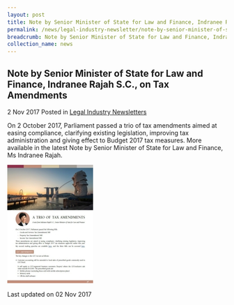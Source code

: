 ```yaml
---
layout: post
title: Note by Senior Minister of State for Law and Finance, Indranee Rajah S.C., on Tax Amendments
permalink: /news/legal-industry-newsletter/note-by-senior-minister-of-state-for-law-and-finance--indranee-r6/
breadcrumb: Note by Senior Minister of State for Law and Finance, Indranee Rajah S.C., on Tax Amendments
collection_name: news
---
```


<style>
  .image {width: 200px;}
  .image img {max-width: 100%;}
</style>

Note by Senior Minister of State for Law and Finance, Indranee Rajah S.C., on Tax Amendments
---

2 Nov 2017 Posted in [Legal Industry Newsletters](/news/legal-industry-newsletters/)

On 2 October 2017, Parliament passed a trio of tax amendments aimed at easing compliance, clarifying existing legislation, improving tax administration and giving effect to Budget 2017 tax measures. More available in the latest Note by Senior Minister of State for Law and Finance, Ms Indranee Rajah.

<div class="image">
  <a href="/files/NoteonTaxAmendments.pdf/"><img src="/images/1509613462494.jpg/"></a>
</div>

<p class="right-side-updated">Last updated on 02 Nov 2017</p>

